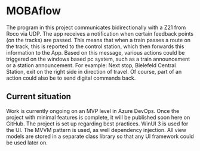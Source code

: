 # MOBAflow
The program in this project communicates bidirectionally with a Z21 from Roco via UDP.  The app receives a notification when certain feedback points (on the tracks) are passed.
This means that when a train passes a route on the track, this is reported to the control station, which then forwards this information to the App. 
Based on this message, various actions could be triggered on the windows based pc system, such as a train announcement or a station announcement. For example: Next stop, Bielefeld Central Station, exit on the right side in direction of travel.
Of course, part of an action could also be to send digital commands back.

## Current situation
Work is currently ongoing on an MVP level in Azure DevOps. Once the project with minimal features is complete, it will be published soon here on GitHub.
The project is set up regarding best practices. WinUI 3 is used for the UI. The MVVM pattern is used, as well dependency injection. All view models are stored in a separate class library so that any UI framework could be used later on.
